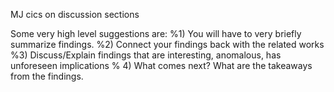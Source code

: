 MJ cics on discussion sections

Some very high level suggestions are:
%1) You will have to very briefly summarize findings. 
%2) Connect your findings back with the related works
%3) Discuss/Explain findings that are interesting, anomalous, has unforeseen implications
% 4) What comes next? What are the takeaways from the findings. 